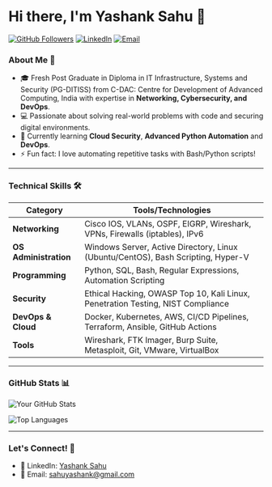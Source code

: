 # Hi there, I'm Yashank Sahu 👋

[![GitHub Followers](https://img.shields.io/github/followers/Yashank-Sahu?label=Follow%20Me&style=social)](https://github.comYashank-Sahu)
[![LinkedIn](https://img.shields.io/badge/LinkedIn-Connect-blue)](https://www.linkedin.com/in/yashank-sahu/)
[![Email](https://img.shields.io/badge/Email-Reach%20Out-red)](mailto:sahuyashank@gmail.com)

### **About Me** 🚀
- 🎓 Fresh Post Graduate in Diploma in IT Infrastructure, Systems and Security (PG-DITISS) from C-DAC: Centre for Development of Advanced Computing, India with expertise in **Networking, Cybersecurity, and DevOps**.
- 💻 Passionate about solving real-world problems with code and securing digital environments.
- 🌱 Currently learning **Cloud Security**, **Advanced Python Automation** and **DevOps**.
- ⚡ Fun fact: I love automating repetitive tasks with Bash/Python scripts!

---

### **Technical Skills** 🛠️

| **Category**       | **Tools/Technologies**                                                                 |
|---------------------|---------------------------------------------------------------------------------------|
| **Networking**      | Cisco IOS, VLANs, OSPF, EIGRP, Wireshark, VPNs, Firewalls (iptables), IPv6             |
| **OS Administration** | Windows Server, Active Directory, Linux (Ubuntu/CentOS), Bash Scripting, Hyper-V      |
| **Programming**     | Python, SQL, Bash, Regular Expressions, Automation Scripting                         |
| **Security**        | Ethical Hacking, OWASP Top 10, Kali Linux, Penetration Testing, NIST Compliance       |
| **DevOps & Cloud**  | Docker, Kubernetes, AWS, CI/CD Pipelines, Terraform, Ansible, GitHub Actions          |
| **Tools**           | Wireshark, FTK Imager, Burp Suite, Metasploit, Git, VMware, VirtualBox                |

---

### **GitHub Stats** 📊

![Your GitHub Stats](https://github-readme-stats.vercel.app/api?username=Yashank-Sahu&show_icons=true&theme=dark&hide_border=true)

![Top Languages](https://github-readme-stats.vercel.app/api/top-langs/?username=Yashank-Sahu&layout=compact&theme=dark&hide_border=true)

---

### **Let's Connect!** 🤝
- 💼 LinkedIn: [Yashank Sahu](https://linkedin.com/in/yashank-sahu)
- 📧 Email: [sahuyashank@gmail.com](mailto:sahuyashank@gmail.com)
